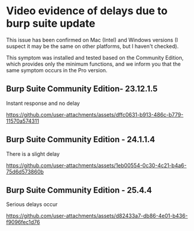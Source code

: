 # Video evidence of delays due to burp suite update

This issue has been confirmed on Mac (Intel) and Windows versions (I suspect it may be the same on other platforms, but I haven't checked).

This symptom was installed and tested based on the Community Edition, which provides only the minimum functions, and we inform you that the same symptom occurs in the Pro version.


## Burp Suite Community Edition- 23.12.1.5
Instant response and no delay

https://github.com/user-attachments/assets/dffc0631-b913-486c-b779-11570a574311






## Burp Suite Community Edition - 24.1.1.4
There is a slight delay

https://github.com/user-attachments/assets/1eb00554-0c30-4c21-b4a6-75d6d573860b







## Burp Suite Community Edition - 25.4.4
Serious delays occur

https://github.com/user-attachments/assets/d82433a7-db86-4e01-b436-f9096fec1d76





